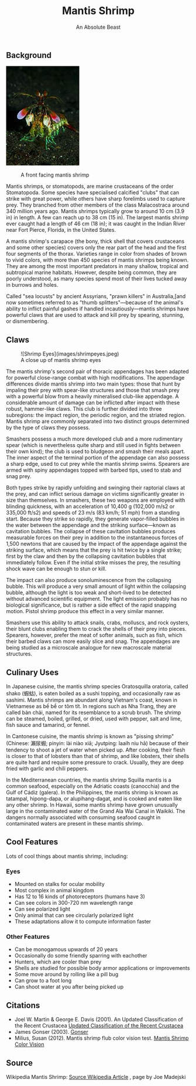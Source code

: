 <div class="container">

<header>

# Mantis Shrimp

<div>An Absolute Beast</div>

</header>

<article>

## Background
![Mantis Shrimp Photo](images/frontmantisshrimp.jpg)
<figure class="constrain">

<figcaption>A front facing mantis shrimp</figcaption>

</figure>

Mantis shrimps, or stomatopods, are marine crustaceans of the order Stomatopoda. Some species have specialised calcified "clubs" that can strike with great power, while others have sharp forelimbs used to capture prey. They branched from other members of the class Malacostraca around 340 million years ago. Mantis shrimps typically grow to around 10 cm (3.9 in) in length. A few can reach up to 38 cm (15 in). The largest mantis shrimp ever caught had a length of 46 cm (18 in); it was caught in the Indian River near Fort Pierce, Florida, in the United States.

A mantis shrimp's carapace (the bony, thick shell that covers crustaceans and some other species) covers only the rear part of the head and the first four segments of the thorax. Varieties range in color from shades of brown to vivid colors, with more than 450 species of mantis shrimps being known. They are among the most important predators in many shallow, tropical and subtropical marine habitats. However, despite being common, they are poorly understood, as many species spend most of their lives tucked away in burrows and holes.

Called "sea locusts" by ancient Assyrians, "prawn killers" in Australia,[and now sometimes referred to as "thumb splitters"—because of the animal's ability to inflict painful gashes if handled incautiously—mantis shrimps have powerful claws that are used to attack and kill prey by spearing, stunning, or dismembering.

## Claws

<figure>![Shrimp Eyes](images/shrimpeyes.jpeg)

<figcaption>A close up of mantis shrimp eyes</figcaption>

</figure>

The mantis shrimp's second pair of thoracic appendages has been adapted for powerful close-range combat with high modifications. The appendage differences divide mantis shrimp into two main types: those that hunt by impaling their prey with spear-like structures and those that smash prey with a powerful blow from a heavily mineralised club-like appendage. A considerable amount of damage can be inflicted after impact with these robust, hammer-like claws. This club is further divided into three subregions: the impact region, the periodic region, and the striated region. Mantis shrimp are commonly separated into two distinct groups determined by the type of claws they possess.

Smashers possess a much more developed club and a more rudimentary spear (which is nevertheless quite sharp and still used in fights between their own kind); the club is used to bludgeon and smash their meals apart. The inner aspect of the terminal portion of the appendage can also possess a sharp edge, used to cut prey while the mantis shrimp swims. Spearers are armed with spiny appendages topped with barbed tips, used to stab and snag prey.

Both types strike by rapidly unfolding and swinging their raptorial claws at the prey, and can inflict serious damage on victims significantly greater in size than themselves. In smashers, these two weapons are employed with blinding quickness, with an acceleration of 10,400 g (102,000 m/s2 or 335,000 ft/s2) and speeds of 23 m/s (83 km/h; 51 mph) from a standing start. Because they strike so rapidly, they generate vapor-filled bubbles in the water between the appendage and the striking surface—known as cavitation bubbles. The collapse of these cavitation bubbles produces measurable forces on their prey in addition to the instantaneous forces of 1,500 newtons that are caused by the impact of the appendage against the striking surface, which means that the prey is hit twice by a single strike; first by the claw and then by the collapsing cavitation bubbles that immediately follow. Even if the initial strike misses the prey, the resulting shock wave can be enough to stun or kill.

The impact can also produce sonoluminescence from the collapsing bubble. This will produce a very small amount of light within the collapsing bubble, although the light is too weak and short-lived to be detected without advanced scientific equipment. The light emission probably has no biological significance, but is rather a side effect of the rapid snapping motion. Pistol shrimp produce this effect in a very similar manner.

Smashers use this ability to attack snails, crabs, molluscs, and rock oysters, their blunt clubs enabling them to crack the shells of their prey into pieces. Spearers, however, prefer the meat of softer animals, such as fish, which their barbed claws can more easily slice and snag. The appendages are being studied as a microscale analogue for new macroscale material structures.

## Culinary Uses

In Japanese cuisine, the mantis shrimp species Oratosquilla oratoria, called shako (蝦蛄), is eaten boiled as a sushi topping, and occasionally raw as sashimi. Mantis shrimps are abundant along Vietnam's coast, known in Vietnamese as bề bề or tôm tít. In regions such as Nha Trang, they are called bàn chải, named for its resemblance to a scrub brush. The shrimp can be steamed, boiled, grilled, or dried, used with pepper, salt and lime, fish sauce and tamarind, or fennel.

In Cantonese cuisine, the mantis shrimp is known as "pissing shrimp" (Chinese: 瀨尿蝦; pinyin: lài niào xiā; Jyutping: laaih niu hā) because of their tendency to shoot a jet of water when picked up. After cooking, their flesh is closer to that of lobsters than that of shrimp, and like lobsters, their shells are quite hard and require some pressure to crack. Usually, they are deep fried with garlic and chili peppers.

In the Mediterranean countries, the mantis shrimp Squilla mantis is a common seafood, especially on the Adriatic coasts (canocchia) and the Gulf of Cádiz (galera). In the Philippines, the mantis shrimp is known as tatampal, hipong-dapa, or alupihang-dagat, and is cooked and eaten like any other shrimp. In Hawaii, some mantis shrimp have grown unusually large in the contaminated water of the Grand Ala Wai Canal in Waikiki. The dangers normally associated with consuming seafood caught in contaminated waters are present in these mantis shrimp.

</article>

<aside>

## Cool Features

Lots of cool things about mantis shrimp, including:

### Eyes

*   Mounted on stalks for ocular mobility
*   Most complex in animal kingdom
*   Has 12 to 16 kinds of photoreceptors (humans have 3)
*   Can see colors in 300-720 nm wavelength range
*   Can see polarized light
*   Only animal that can see circularly polarized light
*   These adaptations allow it to compute information faster

### Other Features

*   Can be monogamous upwards of 20 years
*   Occasionally do some friendly sparring with eachother
*   Hunters, which are cooler than prey
*   Shells are studied for possible body armor applications or improvements
*   Some move around by rolling like a pill bug
*   Can grow to a foot long
*   Can shoot water at you after being picked up

</aside>

<footer>

## Citations

*   Joel W. Martin & George E. Davis (2001). An Updated Classification of the Recent Crustacea [Updated Classification of the Recent Crustacea](http://atiniui.nhm.org/pdfs/3839/3839.pdf)
*   James Gonser (2003). [Gonser](http://the.honoluluadvertiser.com/article/2003/Feb/14/ln/ln01a.html)
*   Milius, Susan (2012). Mantis shrimp flub color vision test. [Mantis Shrimp Color Vision](https://en.wikipedia.org/wiki/Science_News)

## Source

Wikipedia Mantis Shrimp: [Source Wikipedia Article](https://en.wikipedia.org/wiki/Mantis_shrimp) , page by Joe Madejski

</footer>

</div>

